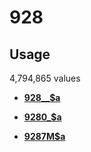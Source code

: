 # 928

## Usage

4,794,865 values

-   **[928\_\_$a](../../tags/928/928__a-1.md)**  

-   **[9280\_$a](../../tags/928/9280_a-2.md)**  

-   **[9287M$a](../../tags/928/9287ma-3.md)**  



